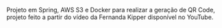 Projeto em Spring, AWS S3 e Docker para realizar a geração de QR Code, projeto feito a partir do vídeo da Fernanda Kipper disponível no YouTube.
